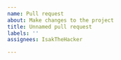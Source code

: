 ```yaml
---
name: Pull request
about: Make changes to the project
title: Unnamed pull request
labels: ''
assignees: IsakTheHacker

---
```



